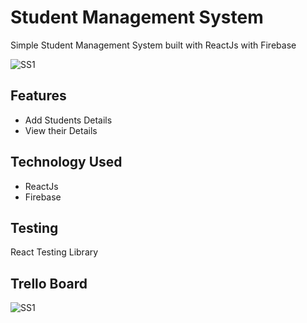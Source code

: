# Student Management System

Simple Student Management System built with ReactJs with Firebase

![SS1](https://user-images.githubusercontent.com/54973880/137398002-a0ace118-2209-4747-9c45-dd62c00bb32a.png)



## Features

* Add Students Details
* View their Details

## Technology Used

* ReactJs
* Firebase

## Testing

React Testing Library


## Trello Board




![SS1](https://user-images.githubusercontent.com/54973880/137398002-a0ace118-2209-4747-9c45-dd62c00bb32a.png)
